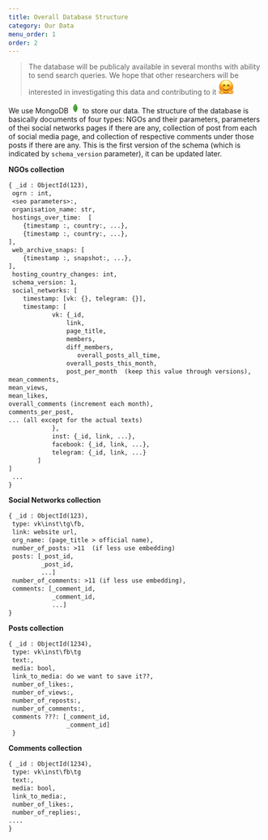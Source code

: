 ```yaml
---
title: Overall Database Structure
category: Our Data
menu_order: 1
order: 2
---
```


> The database will be publicaly available in several months with ability to send search queries. We hope that other researchers will be interested in investigating this data and contributing to it <img src ="https://raw.githubusercontent.com/Teplitsa/CSRLab/main/docs/images/hugging_face.png" width="30" height="30" alt="hugging_face">

We use MongoDB <img src ="https://raw.githubusercontent.com/Teplitsa/CSRLab/main/docs/images/mongodb.png" width="20" height="20" alt="mongodb_logo"> to store our data. The structure of the database is basically documents of four types: NGOs and their parameters, parameters of thei social networks pages if there are any, collection of post from each of social media page, and collection of respective comments under those posts if there are any. This is the first version of the schema (which is indicated by `schema_version` parameter), it can be updated later. 

**NGOs collection**

```
{ _id : ObjectId(123),
 ogrn : int,
 <seo parameters>:,
 organisation_name: str,
 hostings_over_time:  [
	{timestamp :, country:, ...},
	{timestamp :, country:, ...},
],
 web_archive_snaps: [
	{timestamp :, snapshot:, ...},
],
 hosting_country_changes: int,
 schema_version: 1,
 social_networks: [
	timestamp: [vk: {}, telegram: {}],
	timestamp: [
			vk: {_id,
				link,
				page_title,
				members,
				diff_members,
			       overall_posts_all_time,
				overall_posts_this_month,
				post_per_month  (keep this value through versions),
mean_comments,
mean_views,
mean_likes,
overall_comments (increment each month),
comments_per_post,
... (all except for the actual texts)
			},
			inst: {_id, link, ...},
			facebook: {_id, link, ...},
			telegram: {_id, link, ...}
		]
]
 ...
}
```

**Social Networks collection**

```
{ _id : ObjectId(123),
 type: vk\inst\tg\fb,
 link: website url,
 org_name: (page_title > official name),
 number_of_posts: >11  (if less use embedding)
 posts: [_post_id,
	     _post_id,
	     ...]
 number_of_comments: >11 (if less use embedding),
 comments: [_comment_id,
		    _comment_id,
		    ...] 
}
```

**Posts collection**

```
{ _id : ObjectId(1234),
 type: vk\inst\fb\tg
 text:,
 media: bool,
 link_to_media: do we want to save it??,
 number_of_likes:,
 number_of_views:,
 number_of_reposts:,
 number_of_comments:,
 comments ???: [_comment_id,
                _comment_id]
 }
```

**Comments collection**

```
{ _id : ObjectId(1234),
 type: vk\inst\fb\tg
 text:,
 media: bool,
 link_to_media:,
 number_of_likes:,
 number_of_replies:,
....
}
```
